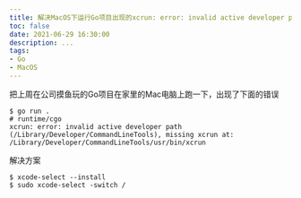 ```yaml
---
title: 解决MacOS下运行Go项目出现的xcrun: error: invalid active developer path问题
toc: false
date: 2021-06-29 16:30:00
description: ...
tags:
- Go
- MacOS
---
```


把上周在公司摸鱼玩的Go项目在家里的Mac电脑上跑一下，出现了下面的错误

```shell
$ go run .
# runtime/cgo
xcrun: error: invalid active developer path (/Library/Developer/CommandLineTools), missing xcrun at: /Library/Developer/CommandLineTools/usr/bin/xcrun
```

解决方案

```shell
$ xcode-select --install
$ sudo xcode-select -switch /
```

